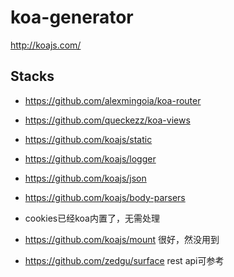 # koa-generator

http://koajs.com/


## Stacks

- https://github.com/alexmingoia/koa-router
- https://github.com/queckezz/koa-views
- https://github.com/koajs/static
- https://github.com/koajs/logger
- https://github.com/koajs/json
- https://github.com/koajs/body-parsers
- cookies已经koa内置了，无需处理


- https://github.com/koajs/mount 很好，然没用到
- https://github.com/zedgu/surface rest api可参考